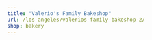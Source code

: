 ```yaml
---
title: "Valerio's Family Bakeshop"
url: /los-angeles/valerios-family-bakeshop-2/
shop: bakery
---
```

